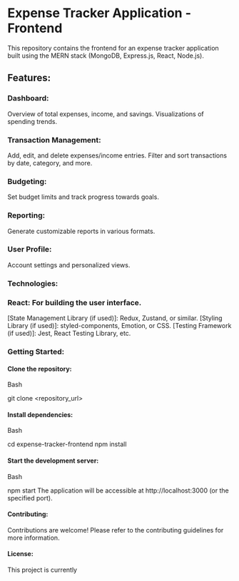 
# Expense Tracker Application - Frontend

This repository contains the frontend for an expense tracker application built using the MERN stack (MongoDB, Express.js, React, Node.js).

## Features:

### Dashboard:
Overview of total expenses, income, and savings.
Visualizations of spending trends.
 ### Transaction Management:
Add, edit, and delete expenses/income entries.
Filter and sort transactions by date, category, and more.
### Budgeting:
Set budget limits and track progress towards goals.
### Reporting:
Generate customizable reports in various formats.
### User Profile:
Account settings and personalized views.
### Technologies:

### React: For building the user interface.
[State Management Library (if used)]: Redux, Zustand, or similar.
[Styling Library (if used)]: styled-components, Emotion, or CSS.
[Testing Framework (if used)]: Jest, React Testing Library, etc.
### Getting Started:

#### Clone the repository:
Bash

git clone <repository_url>
#### Install dependencies:
Bash

cd expense-tracker-frontend
npm install
#### Start the development server:
Bash

npm start
The application will be accessible at http://localhost:3000 (or the specified port).
#### Contributing:

Contributions are welcome! Please refer to the contributing guidelines for more information.

#### License:

This project is currently 
